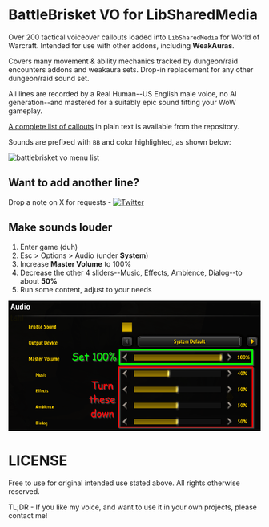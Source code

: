 BattleBrisket VO for LibSharedMedia
===================================

Over 200 tactical voiceover callouts loaded into `LibSharedMedia` for World of Warcraft. Intended for use with other addons, including **WeakAuras**.

Covers many movement & ability mechanics tracked by dungeon/raid encounters addons and weakaura sets. Drop-in replacement for any other dungeon/raid sound set.

All lines are recorded by a Real Human--US English male voice, no AI generation--and mastered for a suitably epic sound fitting your WoW gameplay.

[A complete list of callouts](https://github.com/BattleBrisket/sharedmedia-battlebrisket-vo/blob/master/callout-list.txt) in plain text is available from the repository.

Sounds are prefixed with `BB` and color highlighted, as shown below:

![battlebrisket vo menu list](https://github.com/BattleBrisket/sharedmedia-battlebrisket-vo/blob/master/img/battlebrisket_vo_menu_list.gif)

Want to add another line?
-------------------------

Drop a note on X for requests - [![Twitter](https://img.shields.io/twitter/url/https/twitter.com/battlebrisket.svg?style=social&label=@battlebrisket)](https://twitter.com/battlebrisket)

Make sounds louder
------------------

1.  Enter game (duh)
2.  Esc > Options > Audio (under **System**)
3.  Increase **Master Volume** to 100%
4.  Decrease the other 4 sliders--Music, Effects, Ambience, Dialog--to about **50%**
5.  Run some content, adjust to your needs

![volume controls in world of warcraft](https://github.com/BattleBrisket/sharedmedia-battlebrisket-vo/blob/master/img/battlebrisket_vo_volume_settings.png)


LICENSE
=======

Free to use for original intended use stated above. All rights otherwise reserved.

TL;DR - If you like my voice, and want to use it in your own projects, please contact me!
